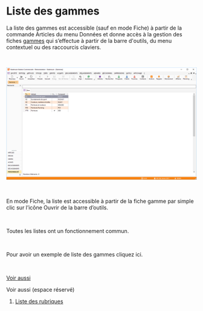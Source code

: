 # Liste des gammes


La liste des gammes est accessible (sauf en mode Fiche) à partir de 
 la commande Articles du menu Données et donne accès à la gestion des fiches 
 [gammes](Gamme/Gamme.md) qui s’effectue à partir de la barre 
 d'outils, du menu contextuel ou des raccourcis claviers.


 


![](Gammes.png)


 


En mode Fiche, la liste est accessible à partir de la fiche gamme par 
 simple clic sur l’icône Ouvrir de la barre d’outils.


 


Toutes les listes ont un fonctionnement commun.


 


Pour avoir un exemple de liste des gammes cliquez ici.


 


[Voir aussi](javascript:RelatedTopic0.Click())


Voir aussi (espace réservé)
 

1. [Liste des rubriques](#)



